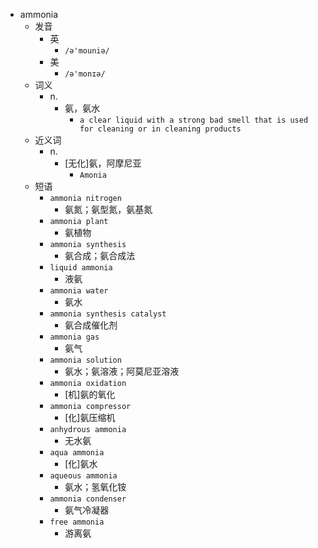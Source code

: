 - ammonia
  - 发音
    - 英
      - `/ə'mouniə/`
    - 美
      - `/ə'monɪə/`
  - 词义
    - n.
      - 氨，氨水
        - `a clear liquid with a strong bad smell that is used for cleaning or in cleaning products`
  - 近义词
    - n.
      - [无化]氨，阿摩尼亚
        - `Amonia`
  - 短语
    - `ammonia nitrogen`
      - 氨氮；氨型氮，氨基氮 
    - `ammonia plant`
      - 氨植物 
    - `ammonia synthesis`
      - 氨合成；氨合成法 
    - `liquid ammonia`
      - 液氨 
    - `ammonia water`
      - 氨水 
    - `ammonia synthesis catalyst`
      - 氨合成催化剂 
    - `ammonia gas`
      - 氨气 
    - `ammonia solution`
      - 氨水；氨溶液；阿莫尼亚溶液 
    - `ammonia oxidation`
      - [机]氨的氧化 
    - `ammonia compressor`
      - [化]氨压缩机 
    - `anhydrous ammonia`
      - 无水氨 
    - `aqua ammonia`
      - [化]氨水 
    - `aqueous ammonia`
      - 氨水；氢氧化铵 
    - `ammonia condenser`
      - 氨气冷凝器 
    - `free ammonia`
      - 游离氨 
